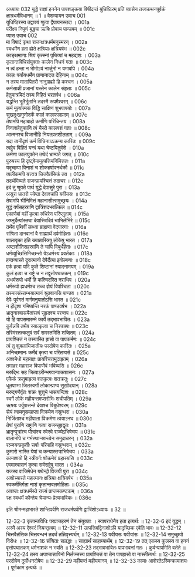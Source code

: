 अध्यायः 032
युद्धे राज्ञां हननेन पापशङ्कया विषीदन्तं युधिष्ठिरम् प्रति व्यासेन तत्त्वकथनपूर्वकं क्षात्रधर्मविधानम् ॥ 1 ॥
वैशम्पायन उवाच 	001  
युधिष्ठिरस्य तद्वाक्यं श्रुत्वा द्वैपायनस्तदा ।	001a  
परीक्ष्य निपुणं बुद्ध्या ऋषिः प्रोवाच पाण्डवम् ॥	001c  
व्यास उवाच 	002  
मा विषादं कृथा राजन्क्षत्रधर्ममनुस्मरन् ।	002a  
स्वधर्मेण हता ह्येते क्षत्रियाः क्षत्रियर्षभ ॥	002c  
काङ्क्षमाणाः श्रियं कृत्स्नां पृथिव्यां च महद्यशः ।	003a  
कृतान्तविधिसंयुक्ताः कालेन निधनं गताः ॥	003c  
न त्वं हन्ता न भीमोऽयं नार्जुनो न यमावपि ।	004a  
कालः पर्यायधर्मेण प्राणानादत्त देहिनाम् ॥	004c  
न तस्य मातापितरौ नानुग्राह्यो हि कश्चन ।	005a  
कर्मसाक्षी प्रजानां यस्तेन कालेन संहृताः ॥	005c  
हेतुमात्रमिदं तस्य विहितं भरतर्षभ ।	006a  
यद्धन्ति भूतैर्भूतानि तदस्मै रूपमैश्वरम् ॥	006c  
कर्म मूर्त्यात्मकं विद्धि साक्षिणं शुभपापयोः ।	007a  
सुखदुःखगुणोदर्कं कालं कालफलप्रदम् ॥	007c  
तेषामपि महाबाहो कर्माणि परिचिन्तय ।	008a  
विनाशहेतुकानि त्वं यैस्ते कालवशं गताः ॥	008c  
आत्मनश्च विजानीहि नियतव्रतशीलताम् ।	009a  
यदा त्वमीदृशं कर्म विधिनाऽऽक्रम्य कारितः ॥	009c  
त्वष्ट्रेव विहितं यन्त्रं यथा चेष्टयितुर्वशे ।	010a  
कर्मणा कालयुक्तेन तथेदं भ्राम्यते जगत् ॥	010c  
पुरुषस्य हि दृष्ट्वेमामुत्पत्तिमनिमित्ततः ।	011a  
यदृच्छया विनाशं च शोकहर्षावनर्थकौ ॥	011c  
व्यलीकमपि यत्त्वत्र चित्तवैतंसिकं तव ।	012a  
तदर्थमिष्यते राजन्प्रायश्चित्तं तदाचर ॥	012c  
इदं तु श्रूयते पार्थ युद्धे देवासुरे पुरा ।	013a  
असुरा भ्रातरो ज्येष्ठा देवाश्चापि यवीयसः ॥	013c  
तेषामपि श्रीनिमित्तं महानासीत्समुच्छ्रयः ।	014a  
युद्धं वर्षसहस्राणि द्वात्रिंशदभवत्किल ॥	014c  
एकार्णवां महीं कृत्वा रुधिरेण परिप्लुताम् ।	015a  
जघ्नुर्दैत्यांस्तथा देवास्त्रिदिवं चाभिलेभिरे ॥	015c  
तथैव पृथिवीं लब्ध्वा ब्राह्मणा वेदपारगाः ।	016a  
संश्रिता दानवानां वै साह्यार्थं दर्पमोहिताः ॥	016c  
शालावृका इति ख्यातास्त्रिषु लोकेषु भारत ।	017a  
अष्टाशीतिसहस्राणि ते चापि विबुर्धैर्हताः ॥	017c  
धर्मव्युच्छित्तिमिच्छन्तो येऽधर्मस्य प्रवर्तकाः ।	018a  
हन्तव्यास्ते दुरात्मानो देवैर्दैत्या इवोल्बणाः ॥	018c  
एकं हत्वा यदि कुले शिष्टानां स्यादनामयम् ।	019a  
कुलं हत्वा च राष्ट्रे च न तद्वृत्तोपघातकम् ॥	019c  
अधर्मरूपो धर्मो हि कश्चिदस्ति नराधिप ।	020a  
धर्मरूपो ह्यधर्मश्च तच्च ज्ञेयं विपश्चिता ॥	020c  
तस्मात्संस्तम्भयात्मानं श्रुतवानसि पाण्डव ।	021a  
देवैः पूर्वगतं मार्गमनुयातोऽसि भारत ॥	021c  
न हीदृशा गमिष्यन्ति नरकं पाण्डवर्षभ ।	022a  
भ्रातॄनाश्वासयैतांस्त्वं सुहृदश्च परन्तप ॥	022c  
यो हि पापसमारम्भे कार्ये तद्भावभावितः ।	023a  
कुर्वन्नपि तथैव स्यात्कृत्वा च निरपत्रपः ॥	023c  
तस्मिंस्तत्कलुषं सर्वं समस्तमिति शब्दितम् ।	024a  
प्रायश्चित्तं न तस्यास्ति ह्रासो वा पापकर्मणः ॥	024c  
त्वं तु शुक्लाभिजातीयः परदोषेण कारितः ।	025a  
अनिच्छमानः कर्मेदं कृत्वा च परितप्यसे ॥	025c  
अश्वमेधो महायज्ञः प्रायश्चित्तमुदाहृतम् ।	026a  
तमाहर महाराज विपाप्मैवं भविष्यसि ॥	026c  
मरुद्भिः सह जित्वाऽरीन्भगवान्पाकशासनः ।	027a  
एकैकं क्रतुमाहृत्य शतकृत्वः शतक्रतुः ॥	027c  
धूतपाप्मा जितस्वर्गो लोकान्प्राप्य सुखोदयान् ।	028a  
मरुद्गणैर्वृतः शक्रः शुशुभे भासयन्दिशः ॥	028c  
स्वर्गे लोके महीयन्तमप्सरोभिः शचीपतिम् ।	029a  
ऋषयः पर्युपासन्ते देवाश्च विबुधेश्वरम् ॥	029c  
सेयं त्वामनुसम्प्राप्ता विक्रमेण वसुन्धरा ।	030a  
निर्जिताश्च महीपाला विक्रमेण त्वयाऽनघ ॥	030c  
तेषां पुराणि राष्ट्राणि गत्वा राजन्सुहृद्वृतः ।	031a  
भ्रातॄन्पुत्रांश्च पौत्रांश्च स्वेस्वे राज्येऽभिषेचय ॥	031c  
बालानपि च गर्भस्थान्सान्त्वेन समुदाचरन् ।	032a  
रञ्जयन्प्रकृतीः सर्वाः परिपाहि वसुन्धराम् ॥	032c  
कुमारो नास्ति येषां च कन्यास्तत्राभिषेचय ।	033a  
कामाशयो हि स्त्रीवर्गः शोकमेवं प्रहास्यसि ॥	033c  
एवमाश्वासनं कृत्वा सर्वराष्ट्रेषु भारत ।	034a  
यजस्व वाजिमेधेन यथेन्द्रो विजयी पुरा ॥	034c  
अशोच्यास्ते महात्मानः क्षत्रियाः क्षत्रियर्षभ ।	035a  
स्वकर्मभिर्गता नाशं कृतान्तबलमोहिताः ॥	035c  
अवाप्तः क्षत्रधर्मस्ते राज्यं प्राप्तमकण्टकम् ।	036a  
रक्ष स्वधर्मं कौन्तेय श्रेयान्यः प्रेत्यभाविकः ॥ 	036c  

इति श्रीमन्महाभारते शान्तिपर्वणि राजधर्मपर्वणि द्वात्रिंशोऽध्यायः ॥ 32 ॥

12-32-3 कृतान्तविधिः परप्राजहरणं तेन संयुक्ताः । स्वापराधेनैव हता इत्यर्थः ॥ 12-32-6 इदं युद्धम् । अस्मै अस्य ऐश्वरं नियन्तृत्वम् ॥ 12-32-11 उत्पत्तिवद्विनाशोऽपि यादृच्छिक एवेति भावः ॥ 12-32-12 चित्तवैतंसिकं चित्तबन्धनं तदर्थं तन्निवृत्त्यर्थम् ॥ 12-32-13 यवीयसः यवीयांसः ॥ 12-32-14 समुच्छ्रयो विरोधः ॥ 12-32-16 संश्रिताः सन्नद्धाः । साह्यार्थं साहाय्यार्थम् ॥ 12-32-19 तत् एकस्य कुलस्य वा हननं वृत्तोपघातकम् धर्मनाशकं न भवति ॥ 12-32-23 तद्भावभावितः पापभावनां गतः । कुर्वन्पापमिति वर्तते ॥ 12-32-24 तस्य अपश्चात्तापिनो निर्लज्जस्य प्रायश्चित्तं वा तेन पापह्रासो वा नास्तीत्यर्थः ॥ 12-32-25 परदोषेण दुर्योधनदोषेण ॥ 12-32-29 महीयन्तं महीयमानम् ॥ 12-32-33 कामाः आशेरतेऽस्मिन्कामाशयः । पूर्णकाम इत्यर्थः ॥
